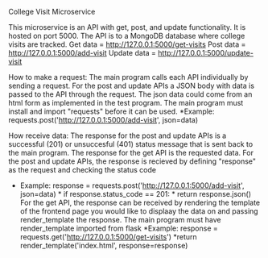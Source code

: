 College Visit Microservice

This microservice is an API with get, post, and update functionality. It is hosted on port 5000.
The API is to a MongoDB database where college visits are tracked.
Get data = http://127.0.0.1:5000/get-visits
Post data = http://127.0.0.1:5000/add-visit
Update data = http://127.0.0.1:5000/update-visit

How to make a request:
The main program calls each API individually by sending a request. 
For the post and update APIs a JSON body with data is passed to the API through the request. 
The json data could come from an html form as implemented in the test program.
The main program must install and import "requests" before it can be used. 
*Example: requests.post('http://127.0.0.1:5000/add-visit', json=data)

How receive data: 
The response for the post and update APIs is a successful (201) or unsuccesful (401) status message that is sent back to the main program. 
The response for the get API is the requested data.
For the post and update APIs, the response is recieved by defining "response" as the request and checking the status code
* Example: response = requests.post('http://127.0.0.1:5000/add-visit', json=data)
         * if response.status_code == 201:
            * return response.json()
For the get API, the response can be received by rendering the template of the frontend page you would like to displaay the data on and passing render_template the response.
The main program must have render_template imported from flask
*Example: response = requests.get('http://127.0.0.1:5000/get-visits')
         *return render_template('index.html', response=response)
